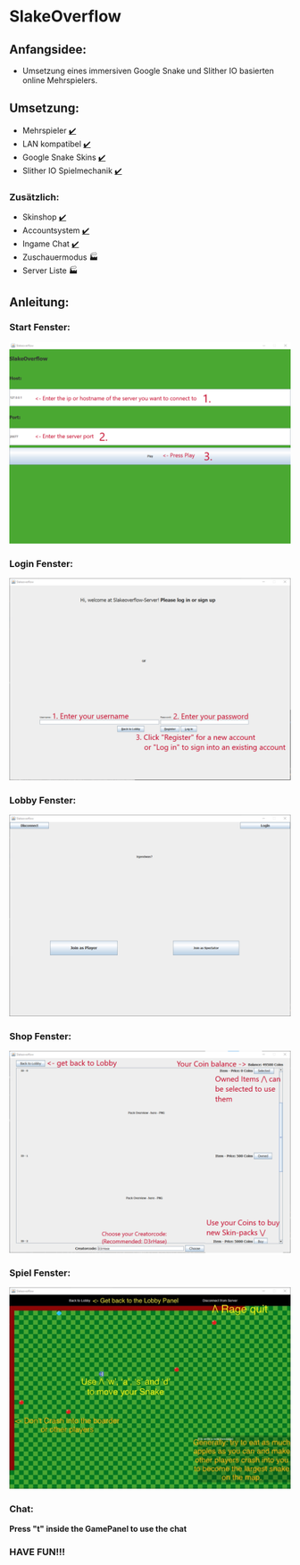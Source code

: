 # SlakeOverflow
## Anfangsidee:
- Umsetzung eines im­mer­siven  Google Snake und Slither IO basierten online Mehrspielers.

## Umsetzung:
- Mehrspieler [✔️](https://emojipedia.org/check-mark/)
- LAN kompatibel [✔️](https://emojipedia.org/check-mark/)
- Google Snake Skins [✔️](https://emojipedia.org/check-mark/)
- Slither IO Spielmechanik [✔️](https://emojipedia.org/check-mark/)

### Zusätzlich:
- Skinshop [✔️](https://emojipedia.org/check-mark/)
- Accountsystem [✔️](https://emojipedia.org/check-mark/)
- Ingame Chat [✔️](https://emojipedia.org/check-mark/)
- Zuschauermodus 🏭
- Server Liste 🏭



## Anleitung:

### Start Fenster:
![Start Panel Example](https://github.com/Q11Hackermans/slakeoverflow-client/raw/master/assets/README/StartPanelExample.png)

### Login Fenster:
![Login Panel Example](https://github.com/Q11Hackermans/slakeoverflow-client/raw/master/assets/README/LoginPanelExample.png)

### Lobby Fenster:
![Lobby Panel Example](https://github.com/Q11Hackermans/slakeoverflow-client/raw/master/assets/README/LobbyPanel0Example.png)

### Shop Fenster:
![Shop Panel Example](https://github.com/Q11Hackermans/slakeoverflow-client/raw/master/assets/README/ShopPanelExample.png)

### Spiel Fenster:
![Game Panel Example](https://github.com/Q11Hackermans/slakeoverflow-client/raw/master/assets/README/GamePanelExample.jpg)

### Chat:
**Press "t" inside the GamePanel to use the chat**

### HAVE FUN!!!
